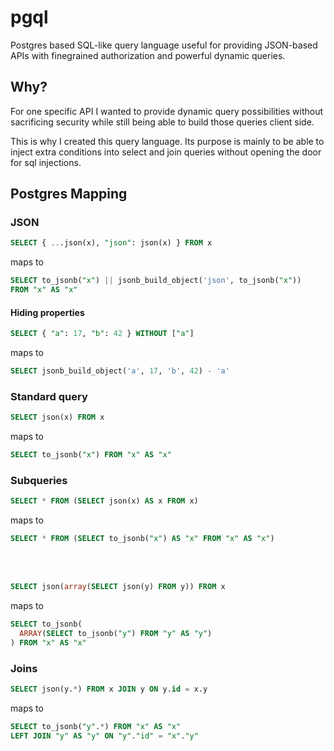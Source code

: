 # pgql

Postgres based SQL-like query language useful for providing JSON-based APIs with finegrained authorization and powerful dynamic queries.

## Why?
For one specific API I wanted to provide dynamic query possibilities without sacrificing security while still being able to build those queries client side.

This is why I created this query language. Its purpose is mainly to be able to inject extra conditions into select and join queries without opening the door for sql injections.

## Postgres Mapping

### JSON

```sql
SELECT { ...json(x), "json": json(x) } FROM x
```
maps to
```sql
SELECT to_jsonb("x") || jsonb_build_object('json', to_jsonb("x"))
FROM "x" AS "x"
```

#### Hiding properties
```sql
SELECT { "a": 17, "b": 42 } WITHOUT ["a"]
```
maps to
```sql
SELECT jsonb_build_object('a', 17, 'b', 42) - 'a'
```

### Standard query

```sql
SELECT json(x) FROM x
```
maps to
```sql
SELECT to_jsonb("x") FROM "x" AS "x"
```

### Subqueries

```sql
SELECT * FROM (SELECT json(x) AS x FROM x)
```
maps to
```sql
SELECT * FROM (SELECT to_jsonb("x") AS "x" FROM "x" AS "x")
```

<br />
<br />

```sql
SELECT json(array(SELECT json(y) FROM y)) FROM x
```
maps to
```sql
SELECT to_jsonb(
  ARRAY(SELECT to_jsonb("y") FROM "y" AS "y")
) FROM "x" AS "x"
```

### Joins

```sql
SELECT json(y.*) FROM x JOIN y ON y.id = x.y
```
maps to
```sql
SELECT to_jsonb("y".*) FROM "x" AS "x"
LEFT JOIN "y" AS "y" ON "y"."id" = "x"."y"
```
